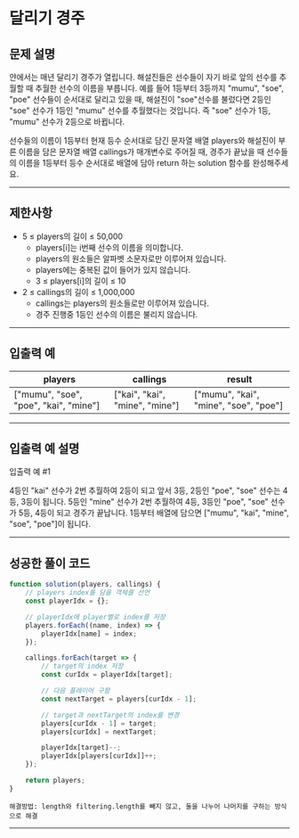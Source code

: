 # 달리기 경주

## 문제 설명

얀에서는 매년 달리기 경주가 열립니다. 해설진들은 선수들이 자기 바로 앞의 선수를 추월할 때 추월한 선수의 이름을 부릅니다. 예를 들어 1등부터 3등까지 "mumu", "soe", "poe" 선수들이 순서대로 달리고 있을 때, 해설진이 "soe"선수를 불렀다면 2등인 "soe" 선수가 1등인 "mumu" 선수를 추월했다는 것입니다. 즉 "soe" 선수가 1등, "mumu" 선수가 2등으로 바뀝니다.

선수들의 이름이 1등부터 현재 등수 순서대로 담긴 문자열 배열 players와 해설진이 부른 이름을 담은 문자열 배열 callings가 매개변수로 주어질 때, 경주가 끝났을 때 선수들의 이름을 1등부터 등수 순서대로 배열에 담아 return 하는 solution 함수를 완성해주세요.

---

## 제한사항

-   5 ≤ players의 길이 ≤ 50,000
    -   players[i]는 i번째 선수의 이름을 의미합니다.
    -   players의 원소들은 알파벳 소문자로만 이루어져 있습니다.
    -   players에는 중복된 값이 들어가 있지 않습니다.
    -   3 ≤ players[i]의 길이 ≤ 10
-   2 ≤ callings의 길이 ≤ 1,000,000
    -   callings는 players의 원소들로만 이루어져 있습니다.
    -   경주 진행중 1등인 선수의 이름은 불리지 않습니다.

---

## 입출력 예

| players                               | callings                       | result                                |
| ------------------------------------- | ------------------------------ | ------------------------------------- |
| ["mumu", "soe", "poe", "kai", "mine"] | ["kai", "kai", "mine", "mine"] | ["mumu", "kai", "mine", "soe", "poe"] |

---

## 입출력 예 설명

입출력 예 #1

4등인 "kai" 선수가 2번 추월하여 2등이 되고 앞서 3등, 2등인 "poe", "soe" 선수는 4등, 3등이 됩니다. 5등인 "mine" 선수가 2번 추월하여 4등, 3등인 "poe", "soe" 선수가 5등, 4등이 되고 경주가 끝납니다. 1등부터 배열에 담으면 ["mumu", "kai", "mine", "soe", "poe"]이 됩니다.

---

## 성공한 풀이 코드

```js
function solution(players, callings) {
    // players index를 담을 객체를 선언
    const playerIdx = {};

    // playerIdx에 player별로 index를 저장
    players.forEach((name, index) => {
        playerIdx[name] = index;
    });

    callings.forEach(target => {
        // target의 index 저장
        const curIdx = playerIdx[target];

        // 다음 플레이어 구함
        const nextTarget = players[curIdx - 1];

        // target과 nextTarget의 index를 변경
        players[curIdx - 1] = target;
        players[curIdx] = nextTarget;

        playerIdx[target]--;
        playerIdx[players[curIdx]]++;
    });

    return players;
}
```

`해결방법: length와 filtering.length를 빼지 않고, 둘을 나누어 나머지를 구하는 방식으로 해결`

---
